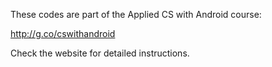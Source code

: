 These codes are part of the Applied CS with Android course:

http://g.co/cswithandroid

Check the website for detailed instructions. 

